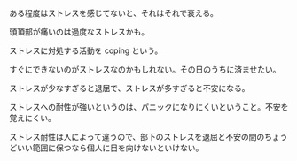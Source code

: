 ある程度はストレスを感じてないと、それはそれで衰える。

頭頂部が痛いのは過度なストレスかも。

ストレスに対処する活動を coping という。

すぐにできないのがストレスなのかもしれない。その日のうちに済ませたい。

ストレスが少なすぎると退屈で、ストレスが多すぎると不安になる。

ストレスへの耐性が強いというのは、パニックになりにくいということ。不安を覚えにくい。

ストレス耐性は人によって違うので、部下のストレスを退屈と不安の間のちょうどいい範囲に保つなら個人に目を向けないといけない。

